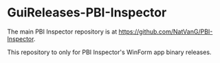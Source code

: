 # GuiReleases-PBI-Inspector
The main PBI Inspector repository is at https://github.com/NatVanG/PBI-Inspector.

This repository to only for PBI Inspector's WinForm app binary releases.
